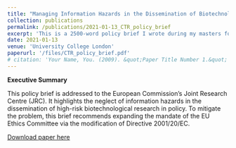 ```yaml
---
title: "Managing Information Hazards in the Dissemination of Biotechnological Research"
collection: publications
permalink: /publications/2021-01-13_CTR_policy_brief
excerpt: 'This is a 2500-word policy brief I wrote during my masters for a module on The Future of Conflict in a Digital Age. The assignment was to pick a topic/sub-topic of interest from the course and advocate a position/policy drawing on the literature covered in the course.'
date: 2021-01-13
venue: 'University College London'
paperurl: '/files/CTR_policy_brief.pdf'
# citation: 'Your Name, You. (2009). &quot;Paper Title Number 1.&quot; <i>Journal 1</i>. 1(1).'
---
```

**Executive Summary**

This policy brief is addressed to the European Commission’s Joint Research Centre (JRC). It highlights the neglect of information hazards in the dissemination of high-risk biotechnological research in policy. To mitigate the problem, this brief recommends expanding the mandate of the EU Ethics Committee via the modification of Directive 2001/20/EC.


[Download paper here](/files/CTR_policy_brief.pdf)

